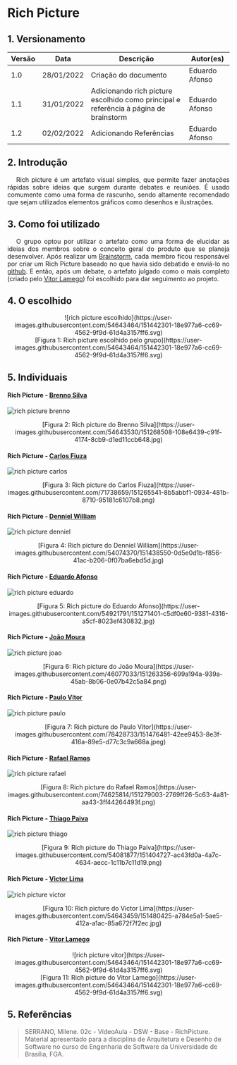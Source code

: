 # Rich Picture

## 1. Versionamento

Versão|Data|Descrição|Autor(es)
------|----|---------|--------
1.0   | 28/01/2022 | Criação do documento | Eduardo Afonso
1.1   | 31/01/2022 | Adicionando rich picture escolhido como principal e  referência à página de brainstorm| Eduardo Afonso
1.2   | 02/02/2022 | Adicionando Referências| Eduardo Afonso

## 2. Introdução

<p style="text-align: justify; text-indent: 20px">Rich picture é um artefato visual simples, que permite fazer anotações rápidas sobre ideias que surgem durante debates e reuniões. É usado comumente como uma forma de rascunho, sendo altamente recomendado que sejam utilizados elementos gráficos como desenhos e ilustrações.</p>

## 3. Como foi utilizado

<p style="text-align: justify; text-indent: 20px">O grupo optou por utilizar o artefato como uma forma de elucidar as ideias dos membros sobre o conceito geral do produto que se planeja desenvolver. Após realizar um <a href="https://unbarqdsw2021-2.github.io/2021.2_G4_CadernetaDeCampoDigital_docs/requisitos/elicitacao/brainstorming/" target="_blank">Brainstorm</a>, cada membro ficou responsável por criar um Rich Picture baseado no que havia sido debatido e enviá-lo no <a href="https://github.com/UnBArqDsw2021-2/2021.2_G4_ProjetoProdutores_docs/issues/1" target="_blank">github</a>. E então, após um debate, o artefato julgado como o mais completo (criado pelo <a href="https://github.com/VitorLamego" target="_blank">Vitor Lamego</a>) foi escolhido para dar 
seguimento ao projeto.</p>

## 4. O escolhido

<center>![rich picture escolhido](https://user-images.githubusercontent.com/54643464/151442301-18e977a6-cc69-4562-9f9d-61d4a3157ff6.svg)</center>
<center>[Figura 1: Rich picture escolhido pelo grupo](https://user-images.githubusercontent.com/54643464/151442301-18e977a6-cc69-4562-9f9d-61d4a3157ff6.svg)</center>


## 5. Individuais

#### Rich Picture - [Brenno Silva](https://github.com/brenno-silva)
![rich picture brenno](https://user-images.githubusercontent.com/54643530/151268508-108e6439-c91f-4174-8cb9-d1ed11ccb648.jpg)
<center>[Figura 2: Rich picture do Brenno Silva](https://user-images.githubusercontent.com/54643530/151268508-108e6439-c91f-4174-8cb9-d1ed11ccb648.jpg)</center>

#### Rich Picture - [Carlos Fiuza](https://github.com/CarlosFiuza)
![rich picture carlos](https://user-images.githubusercontent.com/71738659/151265541-8b5abbf1-0934-481b-8710-95181c6107b8.png)
<center>[Figura 3: Rich picture do Carlos Fiuza](https://user-images.githubusercontent.com/71738659/151265541-8b5abbf1-0934-481b-8710-95181c6107b8.png)</center>

#### Rich Picture - [Denniel William](https://github.com/Denniel-sudo)
![rich picture denniel](https://user-images.githubusercontent.com/54074370/151438550-0d5e0d1b-f856-41ac-b206-0f07ba6ebd5d.jpg)
<center>[Figura 4: Rich picture do Denniel William](https://user-images.githubusercontent.com/54074370/151438550-0d5e0d1b-f856-41ac-b206-0f07ba6ebd5d.jpg)</center>

#### Rich Picture - [Eduardo Afonso](https://github.com/oEduardoAfonso)
![rich picture eduardo](https://user-images.githubusercontent.com/54921791/151271401-c5df0e60-9381-4316-a5cf-8023ef430832.jpg)
<center>[Figura 5: Rich picture do Eduardo Afonso](https://user-images.githubusercontent.com/54921791/151271401-c5df0e60-9381-4316-a5cf-8023ef430832.jpg)</center>

#### Rich Picture - [João Moura](https://github.com/Joao-Moura)
![rich picture joao](https://user-images.githubusercontent.com/46077033/151263356-699a194a-939a-45ab-8b06-0e07b42c5a84.png)
<center>[Figura 6: Rich picture do João Moura](https://user-images.githubusercontent.com/46077033/151263356-699a194a-939a-45ab-8b06-0e07b42c5a84.png)</center>

#### Rich Picture - [Paulo Vitor](https://github.com/PauloAbiAcl)
![rich picture paulo](https://user-images.githubusercontent.com/78428733/151476481-42ee9453-8e3f-416a-89e5-d77c3c9a668a.jpeg)
<center>[Figura 7: Rich picture do Paulo Vitor](https://user-images.githubusercontent.com/78428733/151476481-42ee9453-8e3f-416a-89e5-d77c3c9a668a.jpeg)</center>

#### Rich Picture - [Rafael Ramos](https://github.com/RcleydsonR)
![rich picture rafael](https://user-images.githubusercontent.com/74625814/151279003-2769ff26-5c63-4a81-aa43-3ff44264493f.png)
<center>[Figura 8: Rich picture do Rafael Ramos](https://user-images.githubusercontent.com/74625814/151279003-2769ff26-5c63-4a81-aa43-3ff44264493f.png)</center>

#### Rich Picture - [Thiago Paiva](https://github.com/thiagohdaqw)
![rich picture thiago](https://user-images.githubusercontent.com/54081877/151404727-ac43fd0a-4a7c-4634-aecc-1c11b7c11d19.png)
<center>[Figura 9: Rich picture do Thiago Paiva](https://user-images.githubusercontent.com/54081877/151404727-ac43fd0a-4a7c-4634-aecc-1c11b7c11d19.png)</center>

#### Rich Picture - [Victor Lima](https://github.com/vital14)
![rich picture victor](https://user-images.githubusercontent.com/54643459/151480425-a784e5a1-5ae5-412a-a1ac-85a672f7f2ec.jpg)
<center>[Figura 10: Rich picture do Victor Lima](https://user-images.githubusercontent.com/54643459/151480425-a784e5a1-5ae5-412a-a1ac-85a672f7f2ec.jpg)</center>

#### Rich Picture - [Vitor Lamego](https://github.com/VitorLamego)
<center>![rich picture vitor](https://user-images.githubusercontent.com/54643464/151442301-18e977a6-cc69-4562-9f9d-61d4a3157ff6.svg)</center>
<center>[Figura 11: Rich picture do Vitor Lamego](https://user-images.githubusercontent.com/54643464/151442301-18e977a6-cc69-4562-9f9d-61d4a3157ff6.svg)</center>

## 5. Referências
> SERRANO, Milene. 02c - VídeoAula - DSW - Base - RichPicture. Material apresentado para a disciplina de Arquitetura e Desenho de Software no curso de Engenharia de Software da Universidade de Brasília, FGA.